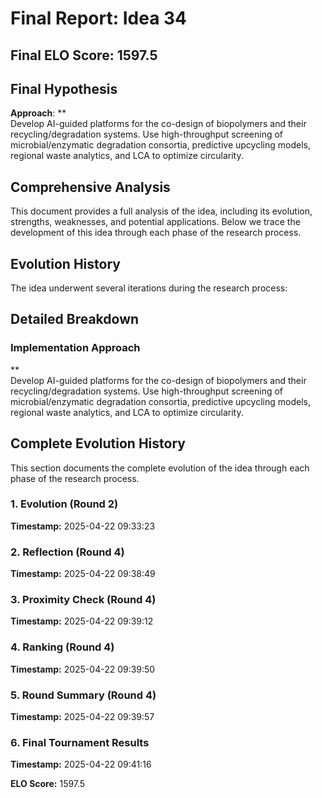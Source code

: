# Final Report: Idea 34

## Final ELO Score: 1597.5

## Final Hypothesis

**Approach**: **  
Develop AI-guided platforms for the co-design of biopolymers and their recycling/degradation systems. Use high-throughput screening of microbial/enzymatic degradation consortia, predictive upcycling models, regional waste analytics, and LCA to optimize circularity.

## Comprehensive Analysis

This document provides a full analysis of the idea, including its evolution, strengths, weaknesses, and potential applications. Below we trace the development of this idea through each phase of the research process.

## Evolution History

The idea underwent several iterations during the research process:

## Detailed Breakdown

### Implementation Approach

**  
Develop AI-guided platforms for the co-design of biopolymers and their recycling/degradation systems. Use high-throughput screening of microbial/enzymatic degradation consortia, predictive upcycling models, regional waste analytics, and LCA to optimize circularity.

## Complete Evolution History

This section documents the complete evolution of the idea through each phase of the research process.

### 1. Evolution (Round 2)
**Timestamp:** 2025-04-22 09:33:23



### 2. Reflection (Round 4)
**Timestamp:** 2025-04-22 09:38:49



### 3. Proximity Check (Round 4)
**Timestamp:** 2025-04-22 09:39:12



### 4. Ranking (Round 4)
**Timestamp:** 2025-04-22 09:39:50



### 5. Round Summary (Round 4)
**Timestamp:** 2025-04-22 09:39:57



### 6. Final Tournament Results
**Timestamp:** 2025-04-22 09:41:16

**ELO Score:** 1597.5



